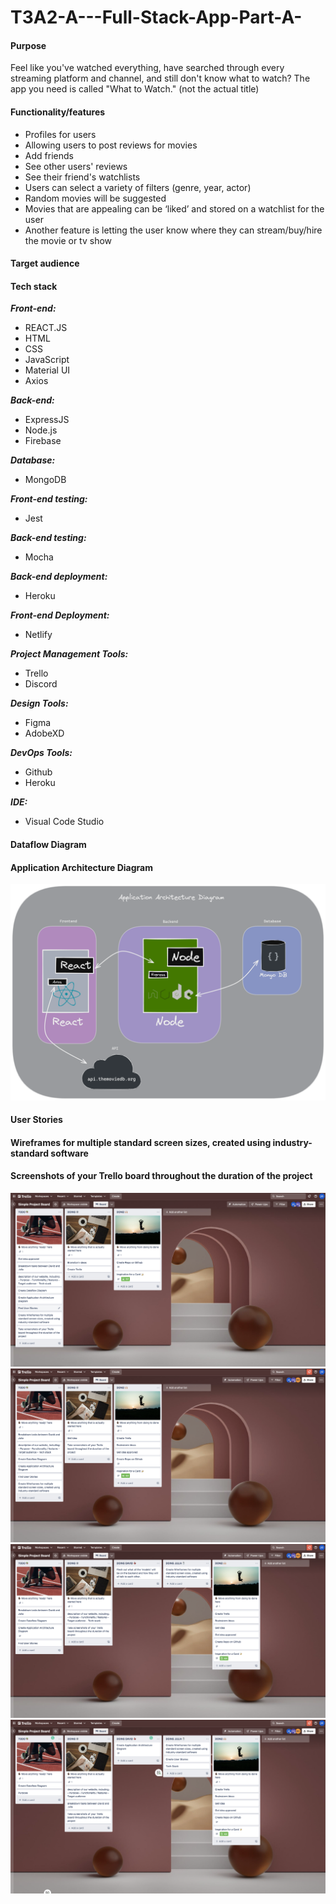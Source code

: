 # T3A2-A---Full-Stack-App-Part-A-

#### Purpose

Feel like you've watched everything, have searched through every streaming platform and channel, and still don't know what to watch? The app you need is called "What to Watch." (not the actual title)

#### Functionality/features

- Profiles for users
- Allowing users to post reviews for movies
- Add friends
- See other users' reviews
- See their friend's watchlists
- Users can select a variety of filters (genre, year, actor)
- Random movies will be suggested
- Movies that are appealing can be ‘liked’ and stored on a watchlist for the user
- Another feature is letting the user know where they can stream/buy/hire the movie or tv show

#### Target audience

#### Tech stack

**_Front-end:_**

- REACT.JS
- HTML
- CSS
- JavaScript
- Material UI
- Axios

**_Back-end:_**

- ExpressJS
- Node.js
- Firebase

**_Database:_**

- MongoDB

**_Front-end testing:_**

- Jest

**_Back-end testing:_**

- Mocha

**_Back-end deployment:_**

- Heroku

**_Front-end Deployment:_**

- Netlify

**_Project Management Tools:_**

- Trello
- Discord

**_Design Tools:_**

- Figma
- AdobeXD

**_DevOps Tools:_**

- Github
- Heroku

**_IDE:_**

- Visual Code Studio

#### Dataflow Diagram

#### Application Architecture Diagram
![AAD](docs/AAD.png)
#### User Stories

#### Wireframes for multiple standard screen sizes, created using industry-standard software

#### Screenshots of your Trello board throughout the duration of the project

<img src="./docs/trello_one.png">

<img src="./docs/trello_two.png">

<img src="./docs/trello_three.png">

<img src="./docs/trello_four.png">
